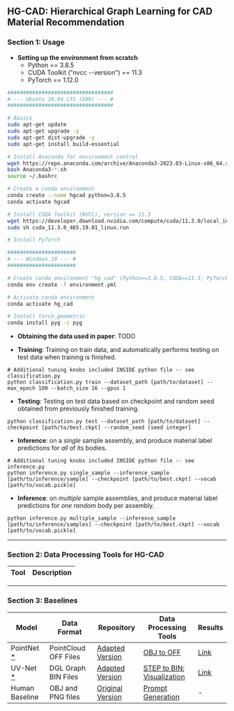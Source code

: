 ## HG-CAD: Hierarchical Graph Learning for CAD Material Recommendation

### Section 1: Usage

- **Setting up the environment from scratch**
  - Python == 3.8.5
  - CUDA Toolkit ("nvcc --version") == 11.3
  - PyTorch == 1.12.0

```bash
##################################
# --- Ubuntu 20.04 LTS (X86) --- #
##################################

# Basics
sudo apt-get update
sudo apt-get upgrade -y
sudo apt-get dist-upgrade -y
sudo apt-get install build-essential

# Install Anaconda for environment control
wget https://repo.anaconda.com/archive/Anaconda3-2023.03-Linux-x86_64.sh
bash Anaconda3-*.sh
source ~/.bashrc

# Create a conda environment
conda create --name hgcad python=3.8.5
conda activate hgcad

# Install CUDA Toolkit (NVCC), version == 11.3
wget https://developer.download.nvidia.com/compute/cuda/11.3.0/local_installers/cuda_11.3.0_465.19.01_linux.run
sudo sh cuda_11.3.0_465.19.01_linux.run

# Install PyTorch

######################
# --- Windows 10 --- #
######################

# Create conda environment "hg_cad" (Python==3.8.5, CUDA==11.3, PyTorch==1.12.0)
conda env create -f environment.yml

# Activate conda environment
conda activate hg_cad

# Install torch_geometric
conda install pyg -c pyg
```

- **Obtaining the data used in paper**: TODO


- **Training**: Training on train data, and automatically performs testing on test data when training is finished.
```
# Additional tuning knobs included INSIDE python file -- see classification.py
python classification.py train --dataset_path [path/to/dataset] --max_epoch 100 --batch_size 16 --gpus 1
```

- **Testing**: Testing on test data based on checkpoint and random seed obtained from previously finished training.
```
python classification.py test --dataset_path [path/to/dataset] --checkpoint [path/to/best.ckpt] --random_seed [seed integer]
```

- **Inference**: on a *single* sample assembly, and produce material label predictions for *all* of its bodies.
```
# Additional tuning knobs included INSIDE python file -- see inference.py
python inference.py single_sample --inference_sample [path/to/inference/sample] --checkpoint [path/to/best.ckpt] --vocab [path/to/vocab.pickle]
```

- **Inference**: on *multiple* sample assemblies, and produce material label predictions for *one random* body per assembly.
```
python inference.py multiple_sample --inference_sample [path/to/inference/samples] --checkpoint [path/to/best.ckpt] --vocab [path/to/vocab.pickle]
```

---

### Section 2: Data Processing Tools for HG-CAD

| Tool | Description |
| -- | -- |


---

### Section 3: Baselines

| Model | Data Format | Repository | Data Processing Tools | Results |
| -- | -- | -- | -- | -- |
| PointNet [*](https://doi.org/10.48550/arXiv.1612.00593) | PointCloud OFF Files | [Adapted Version](https://github.com/BrandonBian/pointnet-tensorflow) | [OBJ to OFF](TODO) | [Link](https://drive.google.com/drive/folders/1gD5NRNyzzHVVn0mfhRETty_dEB-Wut0N?usp=share_link) |
| UV-Net [*](https://doi.org/10.48550/arXiv.2006.10211) | DGL Graph BIN Files | [Adapted Version](https://github.com/BrandonBian/UV-Net) | [STEP to BIN](TODO); [Visualization](TODO) | [Link](https://drive.google.com/drive/folders/1GS14bYIzT5ut42Tr50X6nOTdyKpmDXdQ?usp=share_link) |
| Human Baseline | OBJ and PNG files | [Original Version](https://github.com/BrandonBian/Human-Baseline) | [Prompt Generation](TODO) | - |
